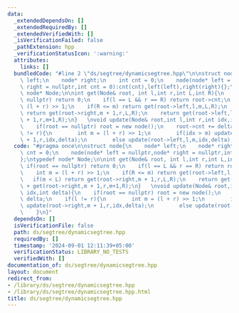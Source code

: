 ```yaml
---
data:
  _extendedDependsOn: []
  _extendedRequiredBy: []
  _extendedVerifiedWith: []
  _isVerificationFailed: false
  _pathExtension: hpp
  _verificationStatusIcon: ':warning:'
  attributes:
    links: []
  bundledCode: "#line 2 \"ds/segtree/dynamicsegtree.hpp\"\n\nstruct node{\n    node*\
    \ left;\n    node* right;\n    int cnt = 0;\n    node(node* left = nullptr,node*\
    \ right = nullptr,int cnt = 0):cnt(cnt),left(left),right(right){};\n};\ntypedef\
    \ node* Node;\n\nint get(Node& root, int l,int r,int L,int R){\n    if(root ==\
    \ nullptr) return 0;\n    if(l == L && r == R) return root->cnt;\n    int m =\
    \ (l + r) >> 1;\n    if(R <= m) return get(root->left,l,m,L,R);\n    if(m < L)\
    \ return get(root->right,m + 1,r,L,R);\n    return get(root->left,l,m,L,m) + get(root->right,m\
    \ + 1,r,m+1,R);\n}   \nvoid update(Node& root,int l,int r,int idx,int delta){\n\
    \    if(root == nullptr) root = new node();\n    root->cnt += delta;\n    if(l\
    \ != r){\n        int m = (l + r) >> 1;\n        if(idx > m) update(root->right,m\
    \ + 1,r,idx,delta);\n        else update(root->left,l,m,idx,delta);\n    }\n}\n"
  code: "#pragma once\n\nstruct node{\n    node* left;\n    node* right;\n    int\
    \ cnt = 0;\n    node(node* left = nullptr,node* right = nullptr,int cnt = 0):cnt(cnt),left(left),right(right){};\n\
    };\ntypedef node* Node;\n\nint get(Node& root, int l,int r,int L,int R){\n   \
    \ if(root == nullptr) return 0;\n    if(l == L && r == R) return root->cnt;\n\
    \    int m = (l + r) >> 1;\n    if(R <= m) return get(root->left,l,m,L,R);\n \
    \   if(m < L) return get(root->right,m + 1,r,L,R);\n    return get(root->left,l,m,L,m)\
    \ + get(root->right,m + 1,r,m+1,R);\n}   \nvoid update(Node& root,int l,int r,int\
    \ idx,int delta){\n    if(root == nullptr) root = new node();\n    root->cnt +=\
    \ delta;\n    if(l != r){\n        int m = (l + r) >> 1;\n        if(idx > m)\
    \ update(root->right,m + 1,r,idx,delta);\n        else update(root->left,l,m,idx,delta);\n\
    \    }\n}"
  dependsOn: []
  isVerificationFile: false
  path: ds/segtree/dynamicsegtree.hpp
  requiredBy: []
  timestamp: '2024-09-01 12:11:39+05:00'
  verificationStatus: LIBRARY_NO_TESTS
  verifiedWith: []
documentation_of: ds/segtree/dynamicsegtree.hpp
layout: document
redirect_from:
- /library/ds/segtree/dynamicsegtree.hpp
- /library/ds/segtree/dynamicsegtree.hpp.html
title: ds/segtree/dynamicsegtree.hpp
---
```

